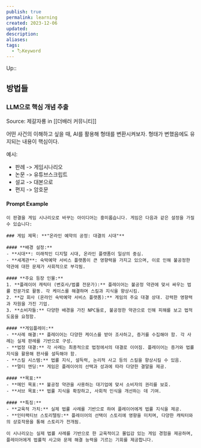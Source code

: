 ```yaml
---
publish: true
permalink: learning
created: 2023-12-06
updated: 
description: 
aliases: 
tags:
  - 🏷️Keyword
---
```

Up:: 

## 방법들
### LLM으로 핵심 개념 추출
Source: 제갈자룡 in [[더배러 커뮤니티]]

어떤 사건의 이해하고 싶을 때, AI를 활용해 형태를 변환시켜보자. 형태가 변했음에도 유지되는 내용이 핵심이다.  

예시:
- 판례 -> 게임시나리오
- 논문 -> 유튜브스크립트
- 설교 -> 대본으로
- 편지 -> 암호문


#### Prompt Example
```
이 판결을 게임 시나리오로 바꾸는 아이디어는 흥미롭습니다. 게임은 다음과 같은 설정을 가질 수 있습니다:

### 게임 제목: **"온라인 예약의 공정: 대결의 시대"**

#### **배경 설정:**
- **시대**: 미래적인 디지털 시대, 온라인 플랫폼이 일상의 중심.
- **세계관**: 숙박예약 서비스 플랫폼이 큰 영향력을 가지고 있으며, 이로 인해 불공정한 약관에 대한 문제가 사회적으로 부각됨.

#### **주요 등장 인물:**
1. **플레이어 캐릭터 (변호사/법률 전문가):** 플레이어는 불공정 약관에 맞서 싸우는 법률 전문가로 활동. 각 케이스를 해결하며 스킬과 지식을 향상시킴.
2. **갑 회사 (온라인 숙박예약 서비스 플랫폼):** 게임의 주요 대결 상대. 강력한 영향력과 자원을 가진 기업.
3. **소비자들:** 다양한 배경을 가진 NPC들로, 불공정한 약관으로 인해 피해를 보고 법적 도움을 요청함.

#### **게임플레이:**
- **사례 해결:** 플레이어는 다양한 케이스를 받아 조사하고, 증거를 수집해야 함. 각 사례는 실제 판례를 기반으로 구성.
- **법정 대결:** 각 사례는 최종적으로 법정에서의 대결로 이어짐. 플레이어는 증거와 법률 지식을 활용해 판사를 설득해야 함.
- **스킬 시스템:** 법률 지식, 설득력, 논리적 사고 등의 스킬을 향상시킬 수 있음.
- **멀티 엔딩:** 게임은 플레이어의 선택과 성과에 따라 다양한 결말을 제공.

#### **목표:**
- **메인 목표:** 불공정 약관을 사용하는 대기업에 맞서 소비자의 권리를 보호.
- **서브 목표:** 법률 지식을 확장하고, 사회적 인식을 개선하는 데 기여.

#### **특징:**
- **교육적 가치:** 실제 법률 사례를 기반으로 하여 플레이어에게 법률 지식을 제공.
- **인터랙티브 스토리텔링:** 플레이어의 선택이 스토리에 영향을 미치며, 다양한 캐릭터와의 상호작용을 통해 스토리가 전개됨.

이 시나리오는 실제 법률 사례를 기반으로 한 교육적이고 몰입감 있는 게임 경험을 제공하며, 플레이어에게 법률적 사고와 문제 해결 능력을 기르는 기회를 제공합니다.

```

